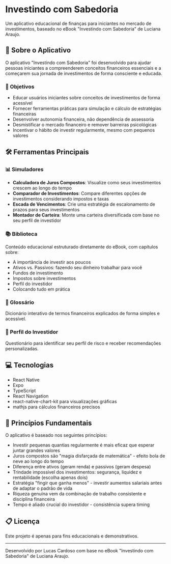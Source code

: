 # Investindo com Sabedoria

Um aplicativo educacional de finanças para iniciantes no mercado de investimentos, baseado no eBook "Investindo com Sabedoria" de Luciana Araujo.

## 📱 Sobre o Aplicativo

O aplicativo "Investindo com Sabedoria" foi desenvolvido para ajudar pessoas iniciantes a compreenderem conceitos financeiros essenciais e a começarem sua jornada de investimentos de forma consciente e educada.

### 🎯 Objetivos

- Educar usuários iniciantes sobre conceitos de investimentos de forma acessível
- Fornecer ferramentas práticas para simulação e cálculo de estratégias financeiras
- Desenvolver autonomia financeira, não dependência de assessoria
- Desmistificar o mercado financeiro e remover barreiras psicológicas
- Incentivar o hábito de investir regularmente, mesmo com pequenos valores

## 🛠️ Ferramentas Principais

### 📊 Simuladores
- **Calculadora de Juros Compostos**: Visualize como seus investimentos crescem ao longo do tempo
- **Comparador de Investimentos**: Compare diferentes opções de investimentos considerando impostos e taxas
- **Escada de Vencimentos**: Crie uma estratégia de escalonamento de prazos para seus investimentos
- **Montador de Carteira**: Monte uma carteira diversificada com base no seu perfil de investidor

### 📚 Biblioteca
Conteúdo educacional estruturado diretamente do eBook, com capítulos sobre:
- A importância de investir aos poucos
- Ativos vs. Passivos: fazendo seu dinheiro trabalhar para você
- Fundos de investimento
- Impostos sobre investimentos
- Perfil do investidor
- Colocando tudo em prática

### 📖 Glossário
Dicionário interativo de termos financeiros explicados de forma simples e acessível.

### 👤 Perfil do Investidor
Questionário para identificar seu perfil de risco e receber recomendações personalizadas.

## 💻 Tecnologias

- React Native
- Expo
- TypeScript
- React Navigation
- react-native-chart-kit para visualizações gráficas
- mathjs para cálculos financeiros precisos

## 🚀 Princípios Fundamentais

O aplicativo é baseado nos seguintes princípios:
- Investir pequenas quantias regularmente é mais eficaz que esperar juntar grandes valores
- Juros compostos são "magia disfarçada de matemática" - efeito bola de neve ao longo do tempo
- Diferença entre ativos (geram renda) e passivos (geram despesa)
- Trindade impossível dos investimentos: segurança, liquidez e rentabilidade (escolha apenas dois)
- Estratégia "fingir que ganha menos" - investir aumentos salariais antes de adaptar o padrão de vida
- Riqueza genuína vem da combinação de trabalho consistente e disciplina financeira
- Tempo é aliado crucial do investidor - consistência supera timing

## 📋 Licença

Este projeto é apenas para fins educacionais e demonstrativos.

---

Desenvolvido por Lucas Cardoso com base no eBook "Investindo com Sabedoria" de Luciana Araujo.